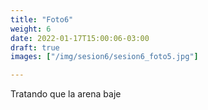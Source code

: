 ```yaml
---
title: "Foto6"
weight: 6
date: 2022-01-17T15:00:06-03:00
draft: true
images: ["/img/sesion6/sesion6_foto5.jpg"]

---
```


Tratando que la arena baje